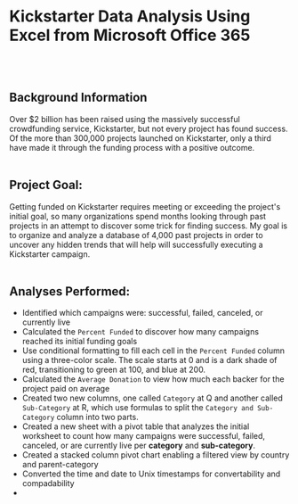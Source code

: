 # Kickstarter Data Analysis Using Excel from Microsoft Office 365
<br>
<br>

## Background Information

Over $2 billion has been raised using the massively successful crowdfunding service, Kickstarter, but not every project has found success. Of the more than 300,000 projects launched on Kickstarter, only a third have made it through the funding process with a positive outcome.
<br>
<br>

## Project Goal:
Getting funded on Kickstarter requires meeting or exceeding the project's initial goal, so many organizations spend months looking through past projects in an attempt to discover some trick for finding success. My goal is to organize and analyze a database of 4,000 past projects in order to uncover any hidden trends that will help will successfully executing a Kickstarter campaign.
<br>
<br>

## Analyses Performed:
- Identified which campaigns were: successful, failed, canceled, or currently live
- Calculated the `Percent Funded`  to discover how many campaigns reached its initial funding goals
- Use conditional formatting to fill each cell in the `Percent Funded` column using a three-color scale. The scale starts at 0 and is a dark shade of red, transitioning to green at 100, and blue at 200.
- Calculated the `Average Donation` to view how much each backer for the project paid on average
- Created two new columns, one called `Category` at Q and another called `Sub-Category` at R, which use formulas to split the `Category and Sub-Category` column into two parts.
- Created a new sheet with a pivot table that analyzes the initial worksheet to count how many campaigns were successful, failed, canceled, or are currently live per **category** and **sub-category**.
- Created a stacked column pivot chart enabling a filtered view by country and parent-category
- Converted the time and date to Unix timestamps for convertability and compadability
- 
